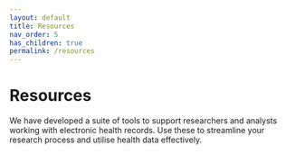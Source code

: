```yaml
---
layout: default
title: Resources
nav_order: 5
has_children: true
permalink: /resources
---
```


# Resources

We have developed a suite of tools to support researchers and analysts working with electronic health records. Use these to streamline your research process and utilise health data effectively.
